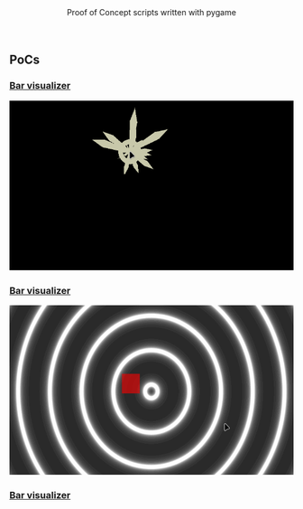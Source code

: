 <div align="center">
   <h>Proof of Concept scripts written with pygame</h>
   <br>
   <br>
   <br>
</div>

## PoCs

### [Bar visualizer](https://github.com/blankRiot96/pygame-poc/tree/main/poc/sparks)

<img height=300 src="https://raw.githubusercontent.com/blankRiot96/pygame-poc/main/screenshots/sparks.gif">

### [Bar visualizer](https://github.com/blankRiot96/pygame-poc/tree/main/poc/shaders)

<img height=300 src="https://raw.githubusercontent.com/blankRiot96/pygame-poc/main/screenshots/shaders.gif">

### [Bar visualizer](https://github.com/blankRiot96/pygame-poc/tree/main/poc/bar-viz)
